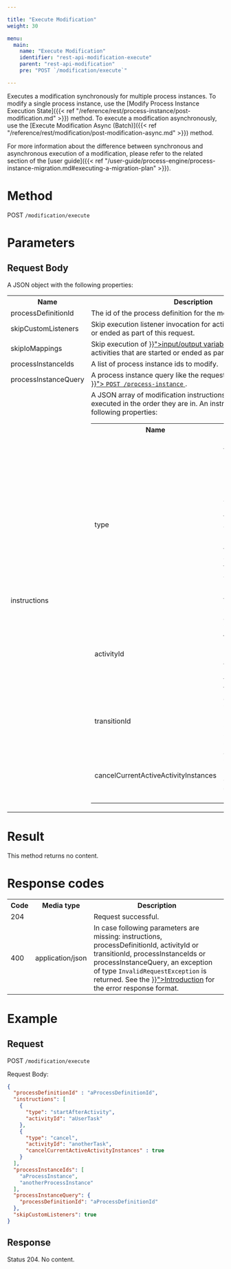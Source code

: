 ```yaml
---

title: "Execute Modification"
weight: 30

menu:
  main:
    name: "Execute Modification"
    identifier: "rest-api-modification-execute"
    parent: "rest-api-modification"
    pre: "POST `/modification/execute`"

---
```


Executes a modification synchronously for multiple process instances.
To modify a single process instance, use the [Modify Process Instance Execution State]({{< ref "/reference/rest/process-instance/post-modification.md" >}}) method.
To execute a modification asynchronously, use the [Execute Modification Async (Batch)]({{< ref "/reference/rest/modification/post-modification-async.md" >}}) method.

For more information about the difference between synchronous and
asynchronous execution of a modification, please refer to the related
section of the [user guide]({{< ref "/user-guide/process-engine/process-instance-migration.md#executing-a-migration-plan" >}}).


# Method

POST `/modification/execute`


# Parameters

## Request Body

A JSON object with the following properties:

<table class="table table-striped">
  <tr>
    <th>Name</th>
    <th>Description</th>
  </tr>
  <tr>
    <td>processDefinitionId</td>
    <td>The id of the process definition for the modification</td>
  </tr>
  <tr>
    <td>skipCustomListeners</td>
    <td>Skip execution listener invocation for activities that are started or ended as part of this request.</td>
  </tr>
  <tr>
    <td>skipIoMappings</td>
    <td>Skip execution of <a href="{{< ref "/user-guide/process-engine/variables.md#input-output-variable-mapping" >}}">input/output variable mappings</a> for activities that are started or ended as part of this request.</td>
  </tr>
  <tr>
    <td>processInstanceIds</td>
    <td>A list of process instance ids to modify.</td>
  </tr>
  <tr>
    <td>processInstanceQuery</td>
    <td>
      A process instance query like the request body described by
      <a href="{{< ref "/reference/rest/process-instance/post-query.md#request-body" >}}">
        <code>POST /process-instance</code>
      </a>.
    </td>
  <tr>
    <td>instructions</td>
    <td>
        A JSON array of modification instructions. The instructions are executed in the order they are in. An instruction may have the following properties:
      <table class="table table-striped">
        <tr>
          <th>Name</th>
          <th>Description</th>
        </tr>
        <tr>
          <td>type</td>
          <td><b>Mandatory.</b> One of the following values: <code>cancel</code>, <code>startBeforeActivity</code>, <code>startAfterActivity</code>, <code>startTransition</code>. A <code>startBeforeActivity</code> and <code>cancel</code> instructions request to enter a given activity. A <code>startAfterActivity</code> instruction requests to execute the single outgoing sequence flow of a given activity. A <code>startTransition</code> instruction requests to execute a specific sequence flow.</td>
        </tr>
        <tr>
          <td>activityId</td>
          <td><b>Can be used with instructions of types <code>startBeforeActivity</code>, <code>startAfterActivity</code>, and <code>cancel</code>.</b> Specifies the activity the instruction targets.</td>
        </tr>
        <tr>
          <td>transitionId</td>
          <td><b>Can be used with instructions of type <code>startTransition</code></b>. Specifies the sequence flow to start.</td>
        </tr>
        <tr>
          <td>cancelCurrentActiveActivityInstances</td>
          <td><b>Can be used with instructions of type <code>cancel</code></b>. Prevents the deletion of new created activity instances.</td>
        </tr>
      </table>
    </td>
  </tr>

</table>



# Result

This method returns no content.

# Response codes

<table class="table table-striped">
  <tr>
    <th>Code</th>
    <th>Media type</th>
    <th>Description</th>
  </tr>
  <tr>
    <td>204</td>
    <td></td>
    <td>Request successful.</td>
  </tr>
  <tr>
    <td>400</td>
    <td>application/json</td>
    <td>
      In case following parameters are missing: instructions, processDefinitionId, activityId or transitionId, processInstanceIds or processInstanceQuery, an exception of type <code>InvalidRequestException</code> is returned. See the <a href="{{< ref "/reference/rest/overview/_index.md#error-handling" >}}">Introduction</a> for the error response format.
    </td>
  </tr>
</table>


# Example

## Request

POST `/modification/execute`

Request Body:

```json
{
  "processDefinitionId" : "aProcessDefinitionId",
  "instructions": [
    {
      "type": "startAfterActivity",
      "activityId": "aUserTask"
    },
    {
      "type": "cancel",
      "activityId": "anotherTask",
      "cancelCurrentActiveActivityInstances" : true
    }
  ],
  "processInstanceIds": [
    "aProcessInstance",
    "anotherProcessInstance"
  ],
  "processInstanceQuery": {
    "processDefinitionId": "aProcessDefinitionId"
  },
  "skipCustomListeners": true
}
```

## Response

Status 204. No content.

